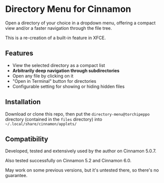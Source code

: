 # Directory Menu for Cinnamon

Open a directory of your choice in a dropdown menu, offering a compact view and/or a faster navigation through the file tree.

This is a re-creation of a built-in feature in XFCE.

## Features

* View the selected directory as a compact list
* **Arbitrarily deep navigation through subdirectories**
* Open any file by clicking on it
* "Open in Terminal" button for directories
* Configurable setting for showing or hiding hidden files

## Installation

Download or clone this repo, then put the `directory-menu@torchipeppo` directory (contained in the `files` directory) into `~/.local/share/cinnamon/applets/`

## Compatibility

Developed, tested and extensively used by the author on Cinnamon 5.0.7.

Also tested successfully on Cinnamon 5.2 and Cinnamon 6.0.

May work on some previous versions, but it's untested there, so there's no guarantee.
